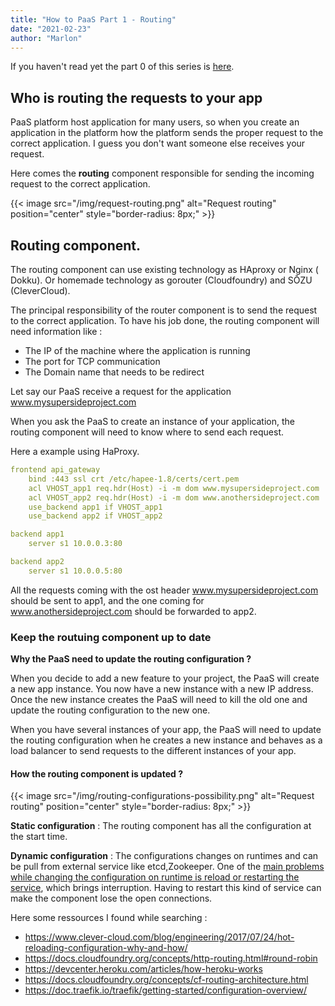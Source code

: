 ```yaml
---
title: "How to PaaS Part 1 - Routing"
date: "2021-02-23"
author: "Marlon"
---
```


If you haven't read yet the part 0 of this series is [here](https://imars.blog/post/how-to-paas-part-0/).

## Who is routing the requests to your app

PaaS platform host application for many users, so when you create an application in the platform how the platform sends the proper request to the correct application. I guess you don't want someone else receives your request.

Here comes the **routing** component responsible for sending the incoming request to the correct application.

{{< image src="/img/request-routing.png" alt="Request routing" position="center" style="border-radius: 8px;" >}}

## Routing component.

The routing component can use existing technology as HAproxy or Nginx ( Dokku). Or homemade technology as gorouter (Cloudfoundry) and SŌZU (CleverCloud).

The principal responsibility of the router component is to send the request to the correct application. To have his job done, the routing component will need information like :

-   The IP of the machine where the application is running
-   The port for TCP communication
-   The Domain name that needs to be redirect

Let say our PaaS  receive a request for the application  www.mysupersideproject.com

When you ask the PaaS to create an instance of your application, the routing component will need to know where to send each request.

Here a example using HaProxy. 

```yml
frontend api_gateway
    bind :443 ssl crt /etc/hapee-1.8/certs/cert.pem
    acl VHOST_app1 req.hdr(Host) -i -m dom www.mysupersideproject.com
    acl VHOST_app2 req.hdr(Host) -i -m dom www.anothersideproject.com
    use_backend app1 if VHOST_app1
    use_backend app2 if VHOST_app2

backend app1
    server s1 10.0.0.3:80

backend app2
    server s1 10.0.0.5:80
```

All the requests coming with the ost header www.mysupersideproject.com should be sent to app1, and the one coming for www.anothersideproject.com should be forwarded to app2.

### Keep the routuing component up to date

**Why the PaaS need to update the routing configuration ?**

When you decide to add a new feature to your project, the PaaS will create a new app instance. You now have a new instance with a new IP address.
Once the new instance creates the PaaS will need to kill the old one and update the routing configuration to the new one.

When you have several instances of your app, the PaaS will need to update the routing configuration when he creates a new instance and behaves as a load balancer to send requests to the different instances of your app.

#### How the routing component is updated ? 

{{< image src="/img/routing-configurations-possibility.png" alt="Request routing" position="center" style="border-radius: 8px;" >}}

**Static configuration** : The routing component has all the configuration at the start time.

**Dynamic configuration** : The configurations changes on runtimes and can be pull from external service like etcd,Zookeeper. One of the [main problems while changing the configuration on runtime is reload or restarting the service](https://www.clever-cloud.com/blog/engineering/2017/07/24/hot-reloading-configuration-why-and-how/), which brings interruption. Having to restart this kind of service can make the component lose the open connections.

Here some ressources I found while searching :

- https://www.clever-cloud.com/blog/engineering/2017/07/24/hot-reloading-configuration-why-and-how/
-  https://docs.cloudfoundry.org/concepts/http-routing.html#round-robin
- https://devcenter.heroku.com/articles/how-heroku-works
- https://docs.cloudfoundry.org/concepts/cf-routing-architecture.html
- https://doc.traefik.io/traefik/getting-started/configuration-overview/
